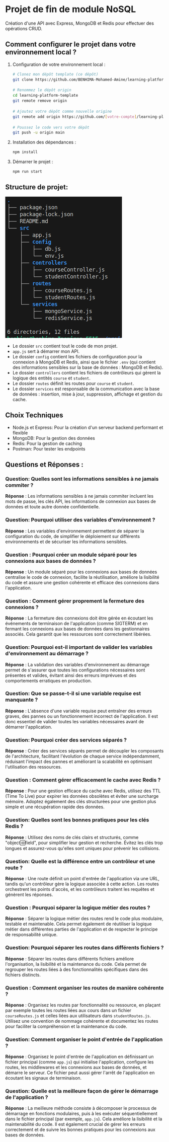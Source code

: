 # Projet de fin de module NoSQL

Création d'une API avec Express, MongoDB et Redis pour effectuer des opérations CRUD.

## Comment configurer le projet dans votre environnement local ?

1. Configuration de votre environnement local :

   ```bash
   # Clonez mon dépôt template (ce dépôt)
   git clone https://github.com/BENHIMA-Mohamed-Amine/learning-platform-template.git

   # Renommez le dépôt origin
   cd learning-platform-template
   git remote remove origin

   # Ajoutez votre dépôt comme nouvelle origine
   git remote add origin https://github.com/[votre-compte]/learning-platform-nosql

   # Poussez le code vers votre dépôt
   git push -u origin main
   ```

2. Installation des dépendances :

   ```bash
   npm install
   ```

3. Démarrer le projet :

   ```bash
   npm run start
   ```

## Structure de projet:

![Structure de projet image](imgs/structure_de_projet.png)

- Le dossier `src` contient tout le code de mon projet.
- `app.js` sert à démarrer mon API.
- Le dossier `config` contient les fichiers de configuration pour la connexion à MongoDB et Redis, ainsi que le fichier `.env` (qui contient des informations sensibles sur la base de données : MongoDB et Redis).
- Le dossier `controllers` contient les fichiers de contrôleurs qui gèrent la logique des entités `course` et `student`.
- Le dossier `routes` définit les routes pour `course` et `student`.
- Le dossier `services` est responsable de la communication avec la base de données : insertion, mise à jour, suppression, affichage et gestion du cache.

## Choix Techniques

- Node.js et Express: Pour la création d'un serveur backend performant et flexible
- MongoDB: Pour la gestion des données
- Redis: Pour la gestion de caching
- Postman: Pour tester les endpoints

## Questions et Réponses :

### Question: Quelles sont les informations sensibles à ne jamais commiter ?

**Réponse** : Les informations sensibles à ne jamais commiter incluent les mots de passe, les clés API, les informations de connexion aux bases de données et toute autre donnée confidentielle.

### Question: Pourquoi utiliser des variables d'environnement ?

**Réponse** : Les variables d'environnement permettent de séparer la configuration du code, de simplifier le déploiement sur différents environnements et de sécuriser les informations sensibles.

### Question : Pourquoi créer un module séparé pour les connexions aux bases de données ?

**Réponse** : Un module séparé pour les connexions aux bases de données centralise le code de connexion, facilite la réutilisation, améliore la lisibilité du code et assure une gestion cohérente et efficace des connexions dans l'application.

### Question : Comment gérer proprement la fermeture des connexions ?

**Réponse** : La fermeture des connexions doit être gérée en écoutant les événements de terminaison de l'application (comme SIGTERM) et en fermant les connexions aux bases de données dans les gestionnaires associés. Cela garantit que les ressources sont correctement libérées.

### Question: Pourquoi est-il important de valider les variables d'environnement au démarrage ?

**Réponse** : La validation des variables d'environnement au démarrage permet de s'assurer que toutes les configurations nécessaires sont présentes et valides, évitant ainsi des erreurs imprévues et des comportements erratiques en production.

### Question: Que se passe-t-il si une variable requise est manquante ?

**Réponse** : L'absence d'une variable requise peut entraîner des erreurs graves, des pannes ou un fonctionnement incorrect de l'application. Il est donc essentiel de valider toutes les variables nécessaires avant de démarrer l'application.

### Question: Pourquoi créer des services séparés ?

**Réponse** : Créer des services séparés permet de découpler les composants de l'architecture, facilitant l'évolution de chaque service indépendamment, réduisant l'impact des pannes et améliorant la scalabilité en optimisant l'utilisation des ressources.

### Question : Comment gérer efficacement le cache avec Redis ?

**Réponse** : Pour une gestion efficace du cache avec Redis, utilisez des TTL (Time To Live) pour expirer les données obsolètes et éviter une surcharge mémoire. Adoptez également des clés structurées pour une gestion plus simple et une récupération rapide des données.

### Question: Quelles sont les bonnes pratiques pour les clés Redis ?

**Réponse** : Utilisez des noms de clés clairs et structurés, comme "object:id:field", pour simplifier leur gestion et recherche. Évitez les clés trop longues et assurez-vous qu'elles sont uniques pour prévenir les collisions.

### Question: Quelle est la différence entre un contrôleur et une route ?

**Réponse** : Une route définit un point d'entrée de l'application via une URL, tandis qu'un contrôleur gère la logique associée à cette action. Les routes orchestrent les points d'accès, et les contrôleurs traitent les requêtes et génèrent les réponses.

### Question : Pourquoi séparer la logique métier des routes ?

**Réponse** : Séparer la logique métier des routes rend le code plus modulaire, testable et maintenable. Cela permet également de réutiliser la logique métier dans différentes parties de l'application et de respecter le principe de responsabilité unique.

### Question: Pourquoi séparer les routes dans différents fichiers ?

**Réponse** : Séparer les routes dans différents fichiers améliore l'organisation, la lisibilité et la maintenance du code. Cela permet de regrouper les routes liées à des fonctionnalités spécifiques dans des fichiers distincts.

### Question : Comment organiser les routes de manière cohérente ?

**Réponse** : Organisez les routes par fonctionnalité ou ressource, en plaçant par exemple toutes les routes liées aux cours dans un fichier `courseRoutes.js` et celles liées aux utilisateurs dans `studentRoutes.js`. Utilisez une convention de nommage cohérente et documentez les routes pour faciliter la compréhension et la maintenance du code.

### Question: Comment organiser le point d'entrée de l'application ?

**Réponse** : Organisez le point d'entrée de l'application en définissant un fichier principal (comme `app.js`) qui initialise l'application, configure les routes, les middlewares et les connexions aux bases de données, et démarre le serveur. Ce fichier peut aussi gérer l'arrêt de l'application en écoutant les signaux de terminaison.

### Question: Quelle est la meilleure façon de gérer le démarrage de l'application ?

**Réponse** : La meilleure méthode consiste à décomposer le processus de démarrage en fonctions modulaires, puis à les exécuter séquentiellement dans le fichier principal (par exemple, `app.js`). Cela améliore la lisibilité et la maintenabilité du code. Il est également crucial de gérer les erreurs correctement et de suivre les bonnes pratiques pour les connexions aux bases de données.
